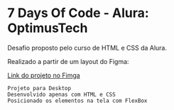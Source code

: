 # 7 Days Of Code - Alura: OptimusTech

<p>Desafio proposto pelo curso de HTML e CSS da Alura.</p> <p>Realizado a partir de um layout do Figma:</p>

[Link do projeto no Fimga](https://www.figma.com/file/mm3MLozvUDGhDRTxSLlGL5/7daysOfCode-HTML-CSS?node-id=0%3A1&t=0syGVIbntRKQIcBE-0)

```
Projeto para Desktop
Desenvolvido apenas com HTML e CSS
Posicionado os elementos na tela com FlexBox
```
